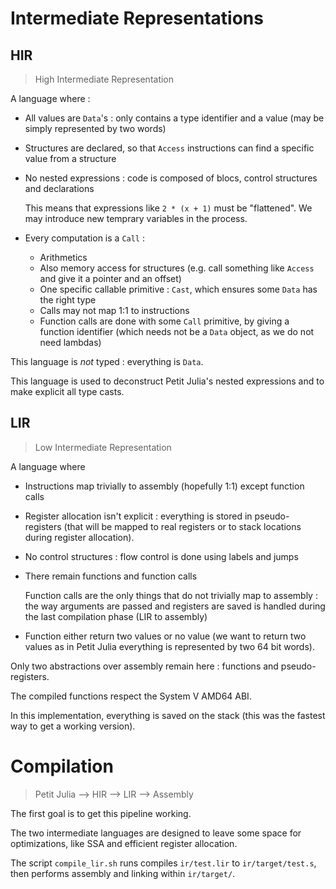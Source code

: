 
# Intermediate Representations

## HIR

> High Intermediate Representation

A language where :
 * All values are `Data`'s : only contains a type identifier and a value
   (may be simply represented by two words)
 * Structures are declared, so that `Access` instructions can find a
   specific value from a structure
 * No nested expressions : code is composed of blocs, control structures
   and declarations

   This means that expressions like `2 * (x + 1)` must be "flattened".
   We may introduce new temprary variables in the process.
 * Every computation is a `Call` :
    * Arithmetics
    * Also memory access for structures (e.g. call something like `Access`
      and give it a pointer and an offset)
    * One specific callable primitive : `Cast`, which ensures some `Data`
      has the right type
    * Calls may not map 1:1 to instructions
    * Function calls are done with some `Call` primitive, by giving
      a function identifier (which needs not be a `Data` object, as
      we do not need lambdas)

This language is _not_ typed : everything is `Data`.

This language is used to deconstruct Petit Julia's nested expressions
and to make explicit all type casts.

## LIR

> Low Intermediate Representation

A language where
 * Instructions map trivially to assembly (hopefully 1:1)
   except function calls
 * Register allocation isn't explicit : everything is stored in
   pseudo-registers (that will be mapped to real registers or to
   stack locations during register allocation).
 * No control structures : flow control is done using labels
   and jumps
 * There remain functions and function calls
   
   Function calls are the only things that do not trivially map
   to assembly : the way arguments are passed and registers are
   saved is handled during the last compilation phase
   (LIR to assembly)
 * Function either return two values or no value
   (we want to return two values as in Petit Julia everything
   is represented by two 64 bit words).

Only two abstractions over assembly remain here : functions
and pseudo-registers.

The compiled functions respect the System V AMD64 ABI.

In this implementation, everything is saved on the stack
(this was the fastest way to get a working version).

# Compilation

> Petit Julia --> HIR --> LIR --> Assembly

The first goal is to get this pipeline working.

The two intermediate languages are designed to leave some space
for optimizations, like SSA and efficient register allocation.

The script `compile_lir.sh` runs compiles `ir/test.lir` to `ir/target/test.s`,
then performs assembly and linking within `ir/target/`.

